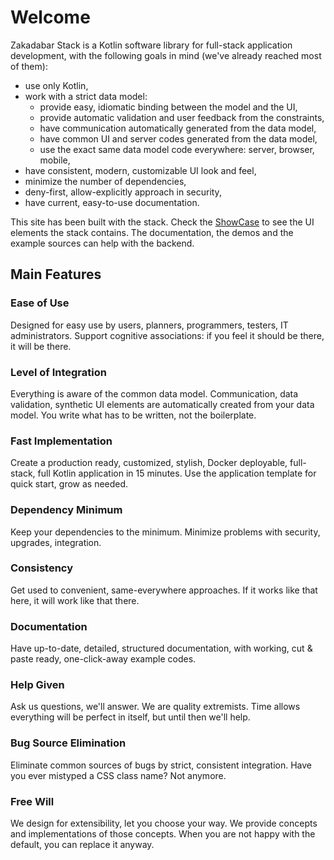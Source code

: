 # Welcome

Zakadabar Stack is a Kotlin software library for full-stack application
development, with the following goals in mind (we've already reached most of them):

- use only Kotlin,
- work with a strict data model:
    - provide easy, idiomatic binding between the model and the UI,
    - provide automatic validation and user feedback from the constraints,
    - have communication automatically generated from the data model,
    - have common UI and server codes generated from the data model,
    - use the exact same data model code everywhere: server, browser, mobile,
- have consistent, modern, customizable UI look and feel,
- minimize the number of dependencies,
- deny-first, allow-explicitly approach in security,
- have current, easy-to-use documentation.

This site has been built with the stack. Check the [ShowCase](/en/ShowCase) to
see the UI elements the stack contains. The documentation, the demos and the 
example sources can help with the backend.

## Main Features

### Ease of Use

Designed for easy use by users, planners, programmers, testers, IT
administrators. Support cognitive associations: if you feel it should be there,
it will be there.

### Level of Integration

Everything is aware of the common data model. Communication, data validation,
synthetic UI elements are automatically created from your data model. You write
what has to be written, not the boilerplate.

### Fast Implementation

Create a production ready, customized, stylish, Docker deployable, full-stack,
full Kotlin application in 15 minutes. Use the application template for quick
start, grow as needed.

### Dependency Minimum

Keep your dependencies to the minimum. Minimize problems with security,
upgrades, integration.

### Consistency

Get used to convenient, same-everywhere approaches. If it works like that here,
it will work like that there.

### Documentation

Have up-to-date, detailed, structured documentation, with working, cut & paste
ready, one-click-away example codes.

### Help Given

Ask us questions, we'll answer. We are quality extremists. Time allows
everything will be perfect in itself, but until then we'll help.

### Bug Source Elimination

Eliminate common sources of bugs by strict, consistent integration. Have you
ever mistyped a CSS class name? Not anymore.

### Free Will

We design for extensibility, let you choose your way. We provide concepts and
implementations of those concepts. When you are not happy with the default, you
can replace it anyway.


